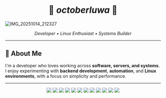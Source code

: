 <h1 align="center">🌿 <i>octoberluwa</i> 🍃</h1>

![IMG_20251014_212327](https://github.com/user-attachments/assets/3600f6e6-5da6-4941-8ba7-5d5128ec29ea)

<p align="center">
  <em>Developer • Linux Enthusiast • Systems Builder</em>
</p>

---

## 🧩 About Me

I'm a developer who loves working across **software, servers, and systems**.
I enjoy experimenting with **backend development**, **automation**, and **Linux environments**, with a focus on simplicity and performance.

---

<p align="center">
  <img src="https://img.shields.io/badge/HTML5-E34F26?style=flat&logo=html5&logoColor=white"/>
  <img src="https://img.shields.io/badge/CSS-563d7c?&style=flat&logo=css3&logoColor=white"/>
  <img src="https://img.shields.io/badge/JavaScript-F7DF1E?style=flat&logo=javascript&logoColor=black"/>
  <img src="https://img.shields.io/badge/TypeScript-3178C6?style=flat&logo=typescript&logoColor=white"/>
  <img src="https://img.shields.io/badge/React-61DAFB?style=flat&logo=react&logoColor=black"/>
  <img src="https://img.shields.io/badge/Svelte-FF3E00?style=flat&logo=svelte&logoColor=white"/>
  <img src="https://img.shields.io/badge/Node.js-339933?style=flat&logo=node.js&logoColor=white"/>
  <img src="https://img.shields.io/badge/Go-00ADD8?style=flat&logo=go&logoColor=white"/>
  <img src="https://img.shields.io/badge/Python-14354C?style=flat&logo=python&logoColor=white"/>
  <img src="https://img.shields.io/badge/Java-ED8B00?style=flat&logo=openjdk&logoColor=white"/>
  <img src="https://img.shields.io/badge/MySQL-4479A1?style=flat&logo=mysql&logoColor=white"/>
  <img src="https://img.shields.io/badge/PHP-777BB4?style=flat&logo=php&logoColor=white"/>
</p>
